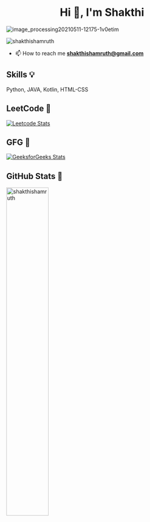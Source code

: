 <h1 align="center">Hi 👋, I'm Shakthi</h1>

![image_processing20210511-12175-1v0etim](https://user-images.githubusercontent.com/89314693/210177987-94bb3cde-7d14-48f8-ae3f-4aa08ab3994c.gif)

<p align="left"> <img src="https://komarev.com/ghpvc/?username=shakthishamruth&label=Profile%20views&color=0e75b6&style=flat" alt="shakthishamruth" /> </p>

- 📫 How to reach me **shakthishamruth@gmail.com**

<h2 align="left">Skills 💡</h2>

Python, JAVA, Kotlin, HTML-CSS

<h2 align="left">LeetCode 🚀</h2>

[![Leetcode Stats](https://leetcard.jacoblin.cool/shakthishamruth?ext=heatmap&border=0&radius=0)](https://leetcode.com/u/shakthishamruth/)

<h2 align="left">GFG 🚀</h2>

[![GeeksforGeeks Stats](https://gfgstatscard.vercel.app/shakthis503l?theme=dark)](https://www.geeksforgeeks.org/user/shakthis503l/)

<h2 align="left">GitHub Stats 🚀</h2>

<img align="left" width ="47%" src="https://github-readme-stats.vercel.app/api?username=shakthishamruth&show_icons=true&locale=en" alt="shakthishamruth" />

